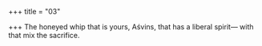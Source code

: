+++
title = "03"

+++
The honeyed whip that is yours, Aśvins, that has a liberal spirit— with that mix the sacrifice.